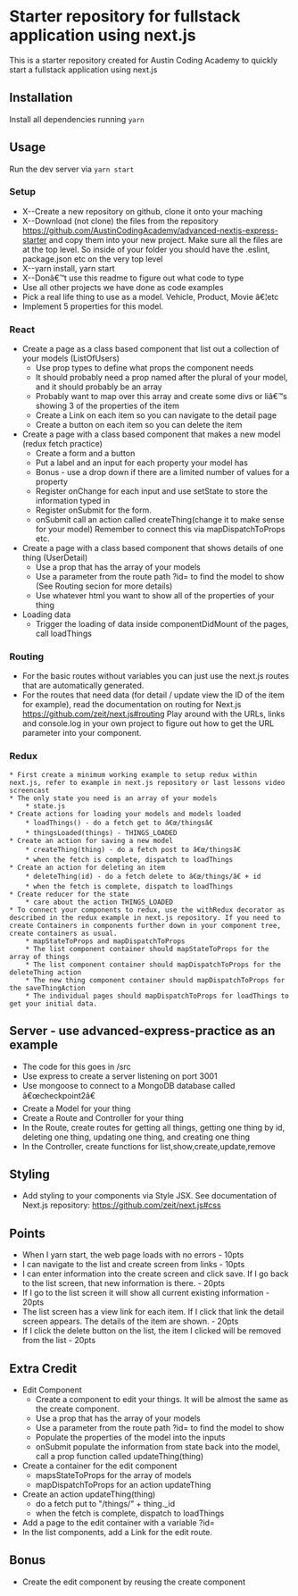 # Starter repository for fullstack application using next.js

This is a starter repository created for Austin Coding Academy to quickly
start a fullstack application using next.js

## Installation

Install all dependencies running `yarn`

## Usage

Run the dev server via `yarn start`

### Setup
* X--Create a new repository on github, clone it onto your maching
* X--Download (not clone) the files from the repository https://github.com/AustinCodingAcademy/advanced-nextjs-express-starter and copy them into your new project. Make sure all the files are at the top level. So inside of your folder you should have the .eslint, package.json etc on the very top level
* X--yarn install, yarn start
* X--Donâ€™t use this readme to figure out what code to type
* Use all other projects we have done as code examples
* Pick a real life thing to use as a model. Vehicle, Product, Movie â€¦etc
* Implement 5 properties for this model.

### React
* Create a page as a class based component that list out a collection of your models (ListOfUsers)
    * Use prop types to define what props the component needs
    * It should probably need a prop named after the plural of your model, and it should probably be an array
    * Probably want to map over this array and create some divs or liâ€™s showing 3 of the properties of the item
    * Create a Link on each item so you can navigate to the detail page
    * Create a button on each item so you can delete the item
* Create a page with a class based component that makes a new model (redux fetch practice)
    * Create a form and a button
    * Put a label and an input for each property your model has
    * Bonus - use a drop down if there are a limited number of values for a property
    * Register onChange for each input and use setState to store the information typed in
    * Register onSubmit for the form.
    * onSubmit call an action called createThing(change it to make sense for your model) Remember to connect this via mapDispatchToProps etc.
* Create a page with a class based component that shows details of one thing (UserDetail)
    * Use a prop that has the array of your models
    * Use a parameter from the route path ?id=<id> to find the model to show (See Routing secion for more details)
    * Use whatever html you want to show all of the properties of your thing
* Loading data
    * Trigger the loading of data inside componentDidMount of the pages, call loadThings

### Routing
* For the basic routes without variables you can just use the next.js routes that are automatically generated.
* For the routes that need data (for detail / update view the ID of the item for example), read the documentation on routing for Next.js https://github.com/zeit/next.js#routing Play around with the URLs, links and console.log in your own project to figure out how to get the URL parameter into your component.

### Redux
    * First create a minimum working example to setup redux within next.js, refer to example in next.js repository or last lessons video screencast
    * The only state you need is an array of your models
        * state.js
    * Create actions for loading your models and models loaded
        * loadThings() - do a fetch get to â€œ/thingsâ€
        * thingsLoaded(things) - THINGS_LOADED
    * Create an action for saving a new model
        * createThing(thing) - do a fetch post to â€œ/thingsâ€
        * when the fetch is complete, dispatch to loadThings
    * Create an action for deleting an item
        * deleteThing(id) - do a fetch delete to â€œ/things/â€ + id
        * when the fetch is complete, dispatch to loadThings
    * Create reducer for the state
        * care about the action THINGS_LOADED
    * To connect your components to redux, use the withRedux decorator as described in the redux example in next.js repository. If you need to create Containers in components further down in your component tree, create containers as usual.
        * mapStateToProps and mapDispatchToProps
        * The list component container should mapStateToProps for the array of things
        * The list component container should mapDispatchToProps for the deleteThing action
        * The new thing component container should mapDispatchToProps for the saveThingAction
        * The individual pages should mapDispatchToProps for loadThings to get your initial data.

## Server - use advanced-express-practice as an example
* The code for this goes in /src
* Use express to create a server listening on port 3001
* Use mongoose to connect to a MongoDB database called â€œcheckpoint2â€
* Create a Model for your thing
* Create a Route and Controller for your thing
* In the Route, create routes for getting all things, getting one thing by id, deleting one thing, updating one thing, and creating one thing
* In the Controller, create functions for list,show,create,update,remove

## Styling
* Add styling to your components via Style JSX. See documentation of Next.js repository: https://github.com/zeit/next.js#css

## Points
* When I yarn start, the web page loads with no errors - 10pts
* I can navigate to the list and create screen from links - 10pts
* I can enter information into the create screen and click save. If I go back to the list screen, that new information is there. - 20pts
* If I go to the list screen it will show all current existing information - 20pts
* The list screen has a view link for each item. If I click that link the detail screen appears. The details of the item are shown. - 20pts
* If I click the delete button on the list, the item I clicked will be removed from the list - 20pts


## Extra Credit
* Edit Component
  * Create a component to edit your things. It will be almost the same as the create component.
  * Use a prop that has the array of your models
  * Use a parameter from the route path ?id=<id> to find the model to show
  * Populate the properties of the model into the inputs
  * onSubmit populate the information from state back into the model, call a prop function called updateThing(thing)
* Create a container for the edit component
  * mapsStateToProps for the array of models
  * mapDispatchToProps for an action updateThing
* Create an action updateThing(thing)
  * do a fetch put to "/things/" + thing._id
  * when the fetch is complete, dispatch to loadThings
* Add a page to the edit container with a variable ?id=<id>
* In the list components, add a Link for the edit route.

## Bonus
* Create the edit component by reusing the create component

<!--  
https://www.youtube.com/watch?v=LaP1W7VDClg
Ivo- app video
intro: 0:00 - 1:40
Setup 1:40 - 2:10
GitNewRepo 2:10
  cut out mistakes at 5:10ish
StartWithBackend 6:50
Build folders 7:40
First Router 8:20
PostManTest 14:30
RouterCommit 16:26
CreateControllerFile 16:55 (18:00)
CreateModel 26:20
OpenRoboMongo 28:11
AddMongoose 29:10
BackToCreatingModel 33:55
SchemaValidation 34:25
  --add in change for lenght to length
ImplementModelinController 43:55
BodyParser 46:00


-->
